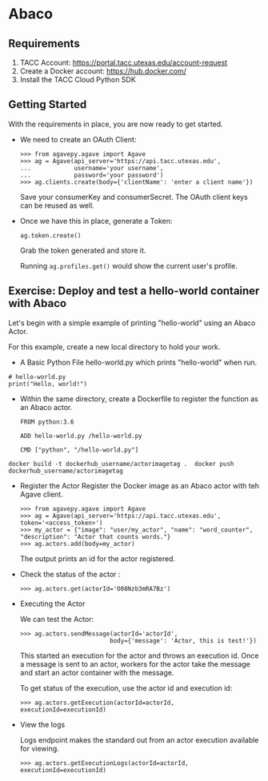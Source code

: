# Abaco

## Requirements

1. TACC Account: https://portal.tacc.utexas.edu/account-request
2. Create a Docker account: https://hub.docker.com/
3. Install the TACC Cloud Python SDK

## Getting Started

With the requirements in place, you are now ready to get started. 

* We need to create an OAuth Client:

  ```
  >>> from agavepy.agave import Agave
  >>> ag = Agave(api_server='https://api.tacc.utexas.edu',
  ...            username='your username',
  ...            password='your password')
  >>> ag.clients.create(body={'clientName': 'enter a client name'})
  ```

  Save your consumerKey and consumerSecret. The OAuth client keys can be reused as well. 

* Once we have this in place, generate a Token: 

  ```
  ag.token.create()
  ```
  Grab the token generated and store it. 

  Running ` ag.profiles.get() ` would show the current user's profile. 


## Exercise: Deploy and test a hello-world container with Abaco

  Let's begin with a simple example of printing "hello-world" using an Abaco Actor. 

  For this example, create a new local directory to hold your work.

  * A Basic Python File hello-world.py which prints "hello-world" when run. 

  ```
  # hello-world.py
  print("Hello, world!")

  ``` 

* Within the same directory, create a Dockerfile to register the function as an Abaco actor. 

  ```
  FROM python:3.6

  ADD hello-world.py /hello-world.py

  CMD ["python", "/hello-world.py"]
  ```

` docker build -t dockerhub_username/actorimagetag . 
  docker push dockerhub_username/actorimagetag `
  
  
* Register the Actor 
  Register the Docker image as an Abaco actor with teh Agave client. 

  ```
  >>> from agavepy.agave import Agave
  >>> ag = Agave(api_server='https://api.tacc.utexas.edu', token='<access_token>')
  >>> my_actor = {"image": "user/my_actor", "name": "word_counter", "description": "Actor that counts words."}
  >>> ag.actors.add(body=my_actor)

  ``` 

  The output prints an id for the actor registered. 

* Check the status of the actor :

  ```
  >>> ag.actors.get(actorId='O08Nzb3mRA7Bz')

  ```

* Executing the Actor

  We can test the Actor:

  ``` 
  >>> ag.actors.sendMessage(actorId='actorId',
                           body={'message': 'Actor, this is test!'})
  ```

  This started an execution for the actor and throws an execution id. 
  Once a message is sent to an actor, workers for the actor take the message and start an actor container with the message.  

  To get status of the execution, use the actor id and execution id:

  ``` 
  >>> ag.actors.getExecution(actorId=actorId, executionId=executionId)
  ```

* View the logs

  Logs endpoint makes the standard out from an actor execution available for viewing. 

  ``` 
  >>> ag.actors.getExecutionLogs(actorId=actorId, executionId=executionId)
  ```







